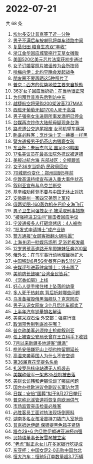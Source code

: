 # 2022-07-21

  共 68 条

  <!-- BEGIN -->
  <!-- 最后更新时间 Thu Jul 21 2022 06:35:33 GMT+0800 (China Standard Time) -->
  1. [埃尔多安让普京等了近一分钟](https://www.toutiao.com/amos_land_page/?category_name=topic_innerflow&event_type=hot_board&log_pb=%7B%22category_name%22%3A%22topic_innerflow%22%2C%22cluster_type%22%3A%220%22%2C%22enter_from%22%3A%22click_category%22%2C%22entrance_hotspot%22%3A%22outside%22%2C%22event_type%22%3A%22hot_board%22%2C%22hot_board_cluster_id%22%3A%227121813876831682567%22%2C%22hot_board_impr_id%22%3A%22202207210055480102080350890A87A721%22%2C%22jump_page%22%3A%22hot_board_page%22%2C%22location%22%3A%22news_hot_card%22%2C%22page_location%22%3A%22hot_board_page%22%2C%22rank%22%3A%221%22%2C%22source%22%3A%22trending_tab%22%2C%22style_id%22%3A%2240132%22%2C%22title%22%3A%22%E5%9F%83%E5%B0%94%E5%A4%9A%E5%AE%89%E8%AE%A9%E6%99%AE%E4%BA%AC%E7%AD%89%E4%BA%86%E8%BF%91%E4%B8%80%E5%88%86%E9%92%9F%22%7D&rank=1&style_id=40132&topic_id=7121813876831682567)
1. [男子不满后车按喇叭将单车锁路中间](https://www.toutiao.com/amos_land_page/?category_name=topic_innerflow&event_type=hot_board&log_pb=%7B%22category_name%22%3A%22topic_innerflow%22%2C%22cluster_type%22%3A%220%22%2C%22enter_from%22%3A%22click_category%22%2C%22entrance_hotspot%22%3A%22outside%22%2C%22event_type%22%3A%22hot_board%22%2C%22hot_board_cluster_id%22%3A%227121639278962507776%22%2C%22hot_board_impr_id%22%3A%22202207210055480102080350890A87A721%22%2C%22jump_page%22%3A%22hot_board_page%22%2C%22location%22%3A%22news_hot_card%22%2C%22page_location%22%3A%22hot_board_page%22%2C%22rank%22%3A%225%22%2C%22source%22%3A%22trending_tab%22%2C%22style_id%22%3A%2240132%22%2C%22title%22%3A%22%E7%94%B7%E5%AD%90%E4%B8%8D%E6%BB%A1%E5%90%8E%E8%BD%A6%E6%8C%89%E5%96%87%E5%8F%AD%E5%B0%86%E5%8D%95%E8%BD%A6%E9%94%81%E8%B7%AF%E4%B8%AD%E9%97%B4%22%7D&rank=5&style_id=40132&topic_id=7121639278962507776)
1. [复垦归田 粮食生态双“丰收”](https://www.toutiao.com/amos_land_page/?category_name=topic_innerflow&event_type=hot_board&log_pb=%7B%22category_name%22%3A%22topic_innerflow%22%2C%22cluster_type%22%3A%222%22%2C%22enter_from%22%3A%22click_category%22%2C%22entrance_hotspot%22%3A%22outside%22%2C%22event_type%22%3A%22hot_board%22%2C%22hot_board_cluster_id%22%3A%227121649360625995300%22%2C%22hot_board_impr_id%22%3A%22202207210055480102080350890A87A721%22%2C%22jump_page%22%3A%22hot_board_page%22%2C%22location%22%3A%22news_hot_card%22%2C%22page_location%22%3A%22hot_board_page%22%2C%22rank%22%3A%223%22%2C%22source%22%3A%22trending_tab%22%2C%22style_id%22%3A%2240132%22%2C%22title%22%3A%22%E5%A4%8D%E5%9E%A6%E5%BD%92%E7%94%B0+%E7%B2%AE%E9%A3%9F%E7%94%9F%E6%80%81%E5%8F%8C%E2%80%9C%E4%B8%B0%E6%94%B6%E2%80%9D%22%7D&rank=3&style_id=40132&topic_id=7121649360625995300)
1. [浙江金华回应城管拖行艾草女摊贩](https://www.toutiao.com/amos_land_page/?category_name=topic_innerflow&event_type=hot_board&log_pb=%7B%22category_name%22%3A%22topic_innerflow%22%2C%22cluster_type%22%3A%222%22%2C%22enter_from%22%3A%22click_category%22%2C%22entrance_hotspot%22%3A%22outside%22%2C%22event_type%22%3A%22hot_board%22%2C%22hot_board_cluster_id%22%3A%227121577936909602334%22%2C%22hot_board_impr_id%22%3A%22202207210055480102080350890A87A721%22%2C%22jump_page%22%3A%22hot_board_page%22%2C%22location%22%3A%22news_hot_card%22%2C%22page_location%22%3A%22hot_board_page%22%2C%22rank%22%3A%2220%22%2C%22source%22%3A%22trending_tab%22%2C%22style_id%22%3A%2240132%22%2C%22title%22%3A%22%E6%B5%99%E6%B1%9F%E9%87%91%E5%8D%8E%E5%9B%9E%E5%BA%94%E5%9F%8E%E7%AE%A1%E6%8B%96%E8%A1%8C%E8%89%BE%E8%8D%89%E5%A5%B3%E6%91%8A%E8%B4%A9%22%7D&rank=20&style_id=40132&topic_id=7121577936909602334)
1. [美国520亿美元芯片法案获初步通过](https://www.toutiao.com/amos_land_page/?category_name=topic_innerflow&event_type=hot_board&log_pb=%7B%22category_name%22%3A%22topic_innerflow%22%2C%22cluster_type%22%3A%226%22%2C%22enter_from%22%3A%22click_category%22%2C%22entrance_hotspot%22%3A%22outside%22%2C%22event_type%22%3A%22hot_board%22%2C%22hot_board_cluster_id%22%3A%227121973220047224873%22%2C%22hot_board_impr_id%22%3A%22202207210055480102080350890A87A721%22%2C%22jump_page%22%3A%22hot_board_page%22%2C%22location%22%3A%22news_hot_card%22%2C%22page_location%22%3A%22hot_board_page%22%2C%22rank%22%3A%2224%22%2C%22source%22%3A%22trending_tab%22%2C%22style_id%22%3A%2240132%22%2C%22title%22%3A%22%E7%BE%8E%E5%9B%BD520%E4%BA%BF%E7%BE%8E%E5%85%83%E8%8A%AF%E7%89%87%E6%B3%95%E6%A1%88%E8%8E%B7%E5%88%9D%E6%AD%A5%E9%80%9A%E8%BF%87%22%7D&rank=24&style_id=40132&topic_id=7121973220047224873)
1. [女子订婚宴照片被谣传为会所技师](https://www.toutiao.com/amos_land_page/?category_name=topic_innerflow&event_type=hot_board&log_pb=%7B%22category_name%22%3A%22topic_innerflow%22%2C%22cluster_type%22%3A%228%22%2C%22enter_from%22%3A%22click_category%22%2C%22entrance_hotspot%22%3A%22outside%22%2C%22event_type%22%3A%22hot_board%22%2C%22hot_board_cluster_id%22%3A%227121992872773025827%22%2C%22hot_board_impr_id%22%3A%22202207210055480102080350890A87A721%22%2C%22jump_page%22%3A%22hot_board_page%22%2C%22location%22%3A%22news_hot_card%22%2C%22page_location%22%3A%22hot_board_page%22%2C%22rank%22%3A%226%22%2C%22source%22%3A%22trending_tab%22%2C%22style_id%22%3A%2240132%22%2C%22title%22%3A%22%E5%A5%B3%E5%AD%90%E8%AE%A2%E5%A9%9A%E5%AE%B4%E7%85%A7%E7%89%87%E8%A2%AB%E8%B0%A3%E4%BC%A0%E4%B8%BA%E4%BC%9A%E6%89%80%E6%8A%80%E5%B8%88%22%7D&rank=6&style_id=40132&topic_id=7121992872773025827)
1. [哈梅内伊：北约早晚会发起战争](https://www.toutiao.com/amos_land_page/?category_name=topic_innerflow&event_type=hot_board&log_pb=%7B%22category_name%22%3A%22topic_innerflow%22%2C%22cluster_type%22%3A%220%22%2C%22enter_from%22%3A%22click_category%22%2C%22entrance_hotspot%22%3A%22outside%22%2C%22event_type%22%3A%22hot_board%22%2C%22hot_board_cluster_id%22%3A%227121702918587645989%22%2C%22hot_board_impr_id%22%3A%22202207210055480102080350890A87A721%22%2C%22jump_page%22%3A%22hot_board_page%22%2C%22location%22%3A%22news_hot_card%22%2C%22page_location%22%3A%22hot_board_page%22%2C%22rank%22%3A%229%22%2C%22source%22%3A%22trending_tab%22%2C%22style_id%22%3A%2240132%22%2C%22title%22%3A%22%E5%93%88%E6%A2%85%E5%86%85%E4%BC%8A%EF%BC%9A%E5%8C%97%E7%BA%A6%E6%97%A9%E6%99%9A%E4%BC%9A%E5%8F%91%E8%B5%B7%E6%88%98%E4%BA%89%22%7D&rank=9&style_id=40132&topic_id=7121702918587645989)
1. [朋友圈不要再晒这5种照片了](https://www.toutiao.com/amos_land_page/?category_name=topic_innerflow&event_type=hot_board&log_pb=%7B%22category_name%22%3A%22topic_innerflow%22%2C%22cluster_type%22%3A%222%22%2C%22enter_from%22%3A%22click_category%22%2C%22entrance_hotspot%22%3A%22outside%22%2C%22event_type%22%3A%22hot_board%22%2C%22hot_board_cluster_id%22%3A%227121952293750083086%22%2C%22hot_board_impr_id%22%3A%22202207210055480102080350890A87A721%22%2C%22jump_page%22%3A%22hot_board_page%22%2C%22location%22%3A%22news_hot_card%22%2C%22page_location%22%3A%22hot_board_page%22%2C%22rank%22%3A%228%22%2C%22source%22%3A%22trending_tab%22%2C%22style_id%22%3A%2240132%22%2C%22title%22%3A%22%E6%9C%8B%E5%8F%8B%E5%9C%88%E4%B8%8D%E8%A6%81%E5%86%8D%E6%99%92%E8%BF%995%E7%A7%8D%E7%85%A7%E7%89%87%E4%BA%86%22%7D&rank=8&style_id=40132&topic_id=7121952293750083086)
1. [普京：西方的优势地位主要来自抢劫](https://www.toutiao.com/amos_land_page/?category_name=topic_innerflow&event_type=hot_board&log_pb=%7B%22category_name%22%3A%22topic_innerflow%22%2C%22cluster_type%22%3A%226%22%2C%22enter_from%22%3A%22click_category%22%2C%22entrance_hotspot%22%3A%22outside%22%2C%22event_type%22%3A%22hot_board%22%2C%22hot_board_cluster_id%22%3A%227121940032658604073%22%2C%22hot_board_impr_id%22%3A%22202207210055480102080350890A87A721%22%2C%22jump_page%22%3A%22hot_board_page%22%2C%22location%22%3A%22news_hot_card%22%2C%22page_location%22%3A%22hot_board_page%22%2C%22rank%22%3A%2249%22%2C%22source%22%3A%22trending_tab%22%2C%22style_id%22%3A%2240132%22%2C%22title%22%3A%22%E6%99%AE%E4%BA%AC%EF%BC%9A%E8%A5%BF%E6%96%B9%E7%9A%84%E4%BC%98%E5%8A%BF%E5%9C%B0%E4%BD%8D%E4%B8%BB%E8%A6%81%E6%9D%A5%E8%87%AA%E6%8A%A2%E5%8A%AB%22%7D&rank=49&style_id=40132&topic_id=7121940032658604073)
1. [36岁女子回应当奶奶：在当地很正常](https://www.toutiao.com/amos_land_page/?category_name=topic_innerflow&event_type=hot_board&log_pb=%7B%22category_name%22%3A%22topic_innerflow%22%2C%22cluster_type%22%3A%221%22%2C%22enter_from%22%3A%22click_category%22%2C%22entrance_hotspot%22%3A%22outside%22%2C%22event_type%22%3A%22hot_board%22%2C%22hot_board_cluster_id%22%3A%227121531801671093791%22%2C%22hot_board_impr_id%22%3A%22202207210055480102080350890A87A721%22%2C%22jump_page%22%3A%22hot_board_page%22%2C%22location%22%3A%22news_hot_card%22%2C%22page_location%22%3A%22hot_board_page%22%2C%22rank%22%3A%2218%22%2C%22source%22%3A%22trending_tab%22%2C%22style_id%22%3A%2240132%22%2C%22title%22%3A%2236%E5%B2%81%E5%A5%B3%E5%AD%90%E5%9B%9E%E5%BA%94%E5%BD%93%E5%A5%B6%E5%A5%B6%EF%BC%9A%E5%9C%A8%E5%BD%93%E5%9C%B0%E5%BE%88%E6%AD%A3%E5%B8%B8%22%7D&rank=18&style_id=40132&topic_id=7121531801671093791)
1. [为何拜登普京先后到访中东](https://www.toutiao.com/amos_land_page/?category_name=topic_innerflow&event_type=hot_board&log_pb=%7B%22category_name%22%3A%22topic_innerflow%22%2C%22cluster_type%22%3A%221%22%2C%22enter_from%22%3A%22click_category%22%2C%22entrance_hotspot%22%3A%22outside%22%2C%22event_type%22%3A%22hot_board%22%2C%22hot_board_cluster_id%22%3A%227121512602794085895%22%2C%22hot_board_impr_id%22%3A%22202207210055480102080350890A87A721%22%2C%22jump_page%22%3A%22hot_board_page%22%2C%22location%22%3A%22news_hot_card%22%2C%22page_location%22%3A%22hot_board_page%22%2C%22rank%22%3A%2217%22%2C%22source%22%3A%22trending_tab%22%2C%22style_id%22%3A%2240132%22%2C%22title%22%3A%22%E4%B8%BA%E4%BD%95%E6%8B%9C%E7%99%BB%E6%99%AE%E4%BA%AC%E5%85%88%E5%90%8E%E5%88%B0%E8%AE%BF%E4%B8%AD%E4%B8%9C%22%7D&rank=17&style_id=40132&topic_id=7121512602794085895)
1. [越捷航空将采购200架波音737MAX](https://www.toutiao.com/amos_land_page/?category_name=topic_innerflow&event_type=hot_board&log_pb=%7B%22category_name%22%3A%22topic_innerflow%22%2C%22cluster_type%22%3A%220%22%2C%22enter_from%22%3A%22click_category%22%2C%22entrance_hotspot%22%3A%22outside%22%2C%22event_type%22%3A%22hot_board%22%2C%22hot_board_cluster_id%22%3A%227122413695417712651%22%2C%22hot_board_impr_id%22%3A%22202207210055480102080350890A87A721%22%2C%22jump_page%22%3A%22hot_board_page%22%2C%22location%22%3A%22news_hot_card%22%2C%22page_location%22%3A%22hot_board_page%22%2C%22rank%22%3A%2215%22%2C%22source%22%3A%22trending_tab%22%2C%22style_id%22%3A%2240132%22%2C%22title%22%3A%22%E8%B6%8A%E6%8D%B7%E8%88%AA%E7%A9%BA%E5%B0%86%E9%87%87%E8%B4%AD200%E6%9E%B6%E6%B3%A2%E9%9F%B3737MAX%22%7D&rank=15&style_id=40132&topic_id=7122413695417712651)
1. [西班牙葡萄牙超1700人死于高温](https://www.toutiao.com/amos_land_page/?category_name=topic_innerflow&event_type=hot_board&log_pb=%7B%22category_name%22%3A%22topic_innerflow%22%2C%22cluster_type%22%3A%224%22%2C%22enter_from%22%3A%22click_category%22%2C%22entrance_hotspot%22%3A%22outside%22%2C%22event_type%22%3A%22hot_board%22%2C%22hot_board_cluster_id%22%3A%227122233054277419046%22%2C%22hot_board_impr_id%22%3A%22202207210055480102080350890A87A721%22%2C%22jump_page%22%3A%22hot_board_page%22%2C%22location%22%3A%22news_hot_card%22%2C%22page_location%22%3A%22hot_board_page%22%2C%22rank%22%3A%2250%22%2C%22source%22%3A%22trending_tab%22%2C%22style_id%22%3A%2240132%22%2C%22title%22%3A%22%E8%A5%BF%E7%8F%AD%E7%89%99%E8%91%A1%E8%90%84%E7%89%99%E8%B6%851700%E4%BA%BA%E6%AD%BB%E4%BA%8E%E9%AB%98%E6%B8%A9%22%7D&rank=50&style_id=40132&topic_id=7122233054277419046)
1. [男子强拖女生进厕所事发酒吧已停业](https://www.toutiao.com/amos_land_page/?category_name=topic_innerflow&event_type=hot_board&log_pb=%7B%22category_name%22%3A%22topic_innerflow%22%2C%22cluster_type%22%3A%221%22%2C%22enter_from%22%3A%22click_category%22%2C%22entrance_hotspot%22%3A%22outside%22%2C%22event_type%22%3A%22hot_board%22%2C%22hot_board_cluster_id%22%3A%227121629303984377375%22%2C%22hot_board_impr_id%22%3A%22202207210055480102080350890A87A721%22%2C%22jump_page%22%3A%22hot_board_page%22%2C%22location%22%3A%22news_hot_card%22%2C%22page_location%22%3A%22hot_board_page%22%2C%22rank%22%3A%2214%22%2C%22source%22%3A%22trending_tab%22%2C%22style_id%22%3A%2240132%22%2C%22title%22%3A%22%E7%94%B7%E5%AD%90%E5%BC%BA%E6%8B%96%E5%A5%B3%E7%94%9F%E8%BF%9B%E5%8E%95%E6%89%80%E4%BA%8B%E5%8F%91%E9%85%92%E5%90%A7%E5%B7%B2%E5%81%9C%E4%B8%9A%22%7D&rank=14&style_id=40132&topic_id=7121629303984377375)
1. [台媒再次炒作大陆航母疑现身台海](https://www.toutiao.com/amos_land_page/?category_name=topic_innerflow&event_type=hot_board&log_pb=%7B%22category_name%22%3A%22topic_innerflow%22%2C%22cluster_type%22%3A%225%22%2C%22enter_from%22%3A%22click_category%22%2C%22entrance_hotspot%22%3A%22outside%22%2C%22event_type%22%3A%22hot_board%22%2C%22hot_board_cluster_id%22%3A%227122291417031904805%22%2C%22hot_board_impr_id%22%3A%22202207210055480102080350890A87A721%22%2C%22jump_page%22%3A%22hot_board_page%22%2C%22location%22%3A%22news_hot_card%22%2C%22page_location%22%3A%22hot_board_page%22%2C%22rank%22%3A%2229%22%2C%22source%22%3A%22trending_tab%22%2C%22style_id%22%3A%2240132%22%2C%22title%22%3A%22%E5%8F%B0%E5%AA%92%E5%86%8D%E6%AC%A1%E7%82%92%E4%BD%9C%E5%A4%A7%E9%99%86%E8%88%AA%E6%AF%8D%E7%96%91%E7%8E%B0%E8%BA%AB%E5%8F%B0%E6%B5%B7%22%7D&rank=29&style_id=40132&topic_id=7122291417031904805)
1. [路虎遭公交追尾报废 女司机望车痛哭](https://www.toutiao.com/amos_land_page/?category_name=topic_innerflow&event_type=hot_board&log_pb=%7B%22category_name%22%3A%22topic_innerflow%22%2C%22cluster_type%22%3A%220%22%2C%22enter_from%22%3A%22click_category%22%2C%22entrance_hotspot%22%3A%22outside%22%2C%22event_type%22%3A%22hot_board%22%2C%22hot_board_cluster_id%22%3A%227122021133477642244%22%2C%22hot_board_impr_id%22%3A%22202207210055480102080350890A87A721%22%2C%22jump_page%22%3A%22hot_board_page%22%2C%22location%22%3A%22news_hot_card%22%2C%22page_location%22%3A%22hot_board_page%22%2C%22rank%22%3A%227%22%2C%22source%22%3A%22trending_tab%22%2C%22style_id%22%3A%2240132%22%2C%22title%22%3A%22%E8%B7%AF%E8%99%8E%E9%81%AD%E5%85%AC%E4%BA%A4%E8%BF%BD%E5%B0%BE%E6%8A%A5%E5%BA%9F+%E5%A5%B3%E5%8F%B8%E6%9C%BA%E6%9C%9B%E8%BD%A6%E7%97%9B%E5%93%AD%22%7D&rank=7&style_id=40132&topic_id=7122021133477642244)
1. [卧底必胜客：烹炸油十天一换墨一样黑](https://www.toutiao.com/amos_land_page/?category_name=topic_innerflow&event_type=hot_board&log_pb=%7B%22category_name%22%3A%22topic_innerflow%22%2C%22cluster_type%22%3A%221%22%2C%22enter_from%22%3A%22click_category%22%2C%22entrance_hotspot%22%3A%22outside%22%2C%22event_type%22%3A%22hot_board%22%2C%22hot_board_cluster_id%22%3A%227121554429928623630%22%2C%22hot_board_impr_id%22%3A%22202207210055480102080350890A87A721%22%2C%22jump_page%22%3A%22hot_board_page%22%2C%22location%22%3A%22news_hot_card%22%2C%22page_location%22%3A%22hot_board_page%22%2C%22rank%22%3A%2212%22%2C%22source%22%3A%22trending_tab%22%2C%22style_id%22%3A%2240132%22%2C%22title%22%3A%22%E5%8D%A7%E5%BA%95%E5%BF%85%E8%83%9C%E5%AE%A2%EF%BC%9A%E7%83%B9%E7%82%B8%E6%B2%B9%E5%8D%81%E5%A4%A9%E4%B8%80%E6%8D%A2%E5%A2%A8%E4%B8%80%E6%A0%B7%E9%BB%91%22%7D&rank=12&style_id=40132&topic_id=7121554429928623630)
1. [警方通报男子奶茶店内猥亵女孩](https://www.toutiao.com/amos_land_page/?category_name=topic_innerflow&event_type=hot_board&log_pb=%7B%22category_name%22%3A%22topic_innerflow%22%2C%22cluster_type%22%3A%220%22%2C%22enter_from%22%3A%22click_category%22%2C%22entrance_hotspot%22%3A%22outside%22%2C%22event_type%22%3A%22hot_board%22%2C%22hot_board_cluster_id%22%3A%227122008386295726088%22%2C%22hot_board_impr_id%22%3A%22202207210055480102080350890A87A721%22%2C%22jump_page%22%3A%22hot_board_page%22%2C%22location%22%3A%22news_hot_card%22%2C%22page_location%22%3A%22hot_board_page%22%2C%22rank%22%3A%2210%22%2C%22source%22%3A%22trending_tab%22%2C%22style_id%22%3A%2240132%22%2C%22title%22%3A%22%E8%AD%A6%E6%96%B9%E9%80%9A%E6%8A%A5%E7%94%B7%E5%AD%90%E5%A5%B6%E8%8C%B6%E5%BA%97%E5%86%85%E7%8C%A5%E4%BA%B5%E5%A5%B3%E5%AD%A9%22%7D&rank=10&style_id=40132&topic_id=7122008386295726088)
1. [东亚杯：朱辰杰乌龙 国足0-3韩国](https://www.toutiao.com/amos_land_page/?category_name=topic_innerflow&event_type=hot_board&log_pb=%7B%22category_name%22%3A%22topic_innerflow%22%2C%22cluster_type%22%3A%225%22%2C%22enter_from%22%3A%22click_category%22%2C%22entrance_hotspot%22%3A%22outside%22%2C%22event_type%22%3A%22hot_board%22%2C%22hot_board_cluster_id%22%3A%227122421571586625035%22%2C%22hot_board_impr_id%22%3A%22202207210055480102080350890A87A721%22%2C%22jump_page%22%3A%22hot_board_page%22%2C%22location%22%3A%22news_hot_card%22%2C%22page_location%22%3A%22hot_board_page%22%2C%22rank%22%3A%2216%22%2C%22source%22%3A%22trending_tab%22%2C%22style_id%22%3A%2240132%22%2C%22title%22%3A%22%E4%B8%9C%E4%BA%9A%E6%9D%AF%EF%BC%9A%E6%9C%B1%E8%BE%B0%E6%9D%B0%E4%B9%8C%E9%BE%99+%E5%9B%BD%E8%B6%B30-3%E9%9F%A9%E5%9B%BD%22%7D&rank=16&style_id=40132&topic_id=7122421571586625035)
1. [17名美议员在最高法院外抗议被逮捕](https://www.toutiao.com/amos_land_page/?category_name=topic_innerflow&event_type=hot_board&log_pb=%7B%22category_name%22%3A%22topic_innerflow%22%2C%22cluster_type%22%3A%226%22%2C%22enter_from%22%3A%22click_category%22%2C%22entrance_hotspot%22%3A%22outside%22%2C%22event_type%22%3A%22hot_board%22%2C%22hot_board_cluster_id%22%3A%227122254299022753822%22%2C%22hot_board_impr_id%22%3A%22202207210055480102080350890A87A721%22%2C%22jump_page%22%3A%22hot_board_page%22%2C%22location%22%3A%22news_hot_card%22%2C%22page_location%22%3A%22hot_board_page%22%2C%22rank%22%3A%2247%22%2C%22source%22%3A%22trending_tab%22%2C%22style_id%22%3A%2240132%22%2C%22title%22%3A%2217%E5%90%8D%E7%BE%8E%E8%AE%AE%E5%91%98%E5%9C%A8%E6%9C%80%E9%AB%98%E6%B3%95%E9%99%A2%E5%A4%96%E6%8A%97%E8%AE%AE%E8%A2%AB%E9%80%AE%E6%8D%95%22%7D&rank=47&style_id=40132&topic_id=7122254299022753822)
1. [美舰过航台海 东部战区：全程跟监](https://www.toutiao.com/amos_land_page/?category_name=topic_innerflow&event_type=hot_board&log_pb=%7B%22category_name%22%3A%22topic_innerflow%22%2C%22cluster_type%22%3A%222%22%2C%22enter_from%22%3A%22click_category%22%2C%22entrance_hotspot%22%3A%22outside%22%2C%22event_type%22%3A%22hot_board%22%2C%22hot_board_cluster_id%22%3A%227121184983598894600%22%2C%22hot_board_impr_id%22%3A%22202207210055480102080350890A87A721%22%2C%22jump_page%22%3A%22hot_board_page%22%2C%22location%22%3A%22news_hot_card%22%2C%22page_location%22%3A%22hot_board_page%22%2C%22rank%22%3A%2225%22%2C%22source%22%3A%22trending_tab%22%2C%22style_id%22%3A%2240132%22%2C%22title%22%3A%22%E7%BE%8E%E8%88%B0%E8%BF%87%E8%88%AA%E5%8F%B0%E6%B5%B7+%E4%B8%9C%E9%83%A8%E6%88%98%E5%8C%BA%EF%BC%9A%E5%85%A8%E7%A8%8B%E8%B7%9F%E7%9B%91%22%7D&rank=25&style_id=40132&topic_id=7121184983598894600)
1. [女子36岁当奶奶 民政局回应](https://www.toutiao.com/amos_land_page/?category_name=topic_innerflow&event_type=hot_board&log_pb=%7B%22category_name%22%3A%22topic_innerflow%22%2C%22cluster_type%22%3A%220%22%2C%22enter_from%22%3A%22click_category%22%2C%22entrance_hotspot%22%3A%22outside%22%2C%22event_type%22%3A%22hot_board%22%2C%22hot_board_cluster_id%22%3A%227122191849942417415%22%2C%22hot_board_impr_id%22%3A%22202207210055480102080350890A87A721%22%2C%22jump_page%22%3A%22hot_board_page%22%2C%22location%22%3A%22news_hot_card%22%2C%22page_location%22%3A%22hot_board_page%22%2C%22rank%22%3A%2226%22%2C%22source%22%3A%22trending_tab%22%2C%22style_id%22%3A%2240132%22%2C%22title%22%3A%22%E5%A5%B3%E5%AD%9036%E5%B2%81%E5%BD%93%E5%A5%B6%E5%A5%B6+%E6%B0%91%E6%94%BF%E5%B1%80%E5%9B%9E%E5%BA%94%22%7D&rank=26&style_id=40132&topic_id=7122191849942417415)
1. [70城房价变化：郑州回到5年前](https://www.toutiao.com/amos_land_page/?category_name=topic_innerflow&event_type=hot_board&log_pb=%7B%22category_name%22%3A%22topic_innerflow%22%2C%22cluster_type%22%3A%221%22%2C%22enter_from%22%3A%22click_category%22%2C%22entrance_hotspot%22%3A%22outside%22%2C%22event_type%22%3A%22hot_board%22%2C%22hot_board_cluster_id%22%3A%227121640238094487047%22%2C%22hot_board_impr_id%22%3A%22202207210055480102080350890A87A721%22%2C%22jump_page%22%3A%22hot_board_page%22%2C%22location%22%3A%22news_hot_card%22%2C%22page_location%22%3A%22hot_board_page%22%2C%22rank%22%3A%2221%22%2C%22source%22%3A%22trending_tab%22%2C%22style_id%22%3A%2240132%22%2C%22title%22%3A%2270%E5%9F%8E%E6%88%BF%E4%BB%B7%E5%8F%98%E5%8C%96%EF%BC%9A%E9%83%91%E5%B7%9E%E5%9B%9E%E5%88%B05%E5%B9%B4%E5%89%8D%22%7D&rank=21&style_id=40132&topic_id=7121640238094487047)
1. [伦敦高温持续宣布进入重大事件状态](https://www.toutiao.com/amos_land_page/?category_name=topic_innerflow&event_type=hot_board&log_pb=%7B%22category_name%22%3A%22topic_innerflow%22%2C%22cluster_type%22%3A%226%22%2C%22enter_from%22%3A%22click_category%22%2C%22entrance_hotspot%22%3A%22outside%22%2C%22event_type%22%3A%22hot_board%22%2C%22hot_board_cluster_id%22%3A%227122062315646058531%22%2C%22hot_board_impr_id%22%3A%22202207210055480102080350890A87A721%22%2C%22jump_page%22%3A%22hot_board_page%22%2C%22location%22%3A%22news_hot_card%22%2C%22page_location%22%3A%22hot_board_page%22%2C%22rank%22%3A%2228%22%2C%22source%22%3A%22trending_tab%22%2C%22style_id%22%3A%2240132%22%2C%22title%22%3A%22%E4%BC%A6%E6%95%A6%E9%AB%98%E6%B8%A9%E6%8C%81%E7%BB%AD%E5%AE%A3%E5%B8%83%E8%BF%9B%E5%85%A5%E9%87%8D%E5%A4%A7%E4%BA%8B%E4%BB%B6%E7%8A%B6%E6%80%81%22%7D&rank=28&style_id=40132&topic_id=7122062315646058531)
1. [叙利亚宣布与乌克兰断交](https://www.toutiao.com/amos_land_page/?category_name=topic_innerflow&event_type=hot_board&log_pb=%7B%22category_name%22%3A%22topic_innerflow%22%2C%22cluster_type%22%3A%225%22%2C%22enter_from%22%3A%22click_category%22%2C%22entrance_hotspot%22%3A%22outside%22%2C%22event_type%22%3A%22hot_board%22%2C%22hot_board_cluster_id%22%3A%227122338379030597124%22%2C%22hot_board_impr_id%22%3A%22202207210055480102080350890A87A721%22%2C%22jump_page%22%3A%22hot_board_page%22%2C%22location%22%3A%22news_hot_card%22%2C%22page_location%22%3A%22hot_board_page%22%2C%22rank%22%3A%222%22%2C%22source%22%3A%22trending_tab%22%2C%22style_id%22%3A%2240132%22%2C%22title%22%3A%22%E5%8F%99%E5%88%A9%E4%BA%9A%E5%AE%A3%E5%B8%83%E4%B8%8E%E4%B9%8C%E5%85%8B%E5%85%B0%E6%96%AD%E4%BA%A4%22%7D&rank=2&style_id=40132&topic_id=7122338379030597124)
1. [基辛格劝拜登不要与中国无休止对抗](https://www.toutiao.com/amos_land_page/?category_name=topic_innerflow&event_type=hot_board&log_pb=%7B%22category_name%22%3A%22topic_innerflow%22%2C%22cluster_type%22%3A%226%22%2C%22enter_from%22%3A%22click_category%22%2C%22entrance_hotspot%22%3A%22outside%22%2C%22event_type%22%3A%22hot_board%22%2C%22hot_board_cluster_id%22%3A%227122281332033454093%22%2C%22hot_board_impr_id%22%3A%22202207210055480102080350890A87A721%22%2C%22jump_page%22%3A%22hot_board_page%22%2C%22location%22%3A%22news_hot_card%22%2C%22page_location%22%3A%22hot_board_page%22%2C%22rank%22%3A%2222%22%2C%22source%22%3A%22trending_tab%22%2C%22style_id%22%3A%2240132%22%2C%22title%22%3A%22%E5%9F%BA%E8%BE%9B%E6%A0%BC%E5%8A%9D%E6%8B%9C%E7%99%BB%E4%B8%8D%E8%A6%81%E4%B8%8E%E4%B8%AD%E5%9B%BD%E6%97%A0%E4%BC%91%E6%AD%A2%E5%AF%B9%E6%8A%97%22%7D&rank=22&style_id=40132&topic_id=7122281332033454093)
1. [安徽亳州一家四兄弟同上军校](https://www.toutiao.com/amos_land_page/?category_name=topic_innerflow&event_type=hot_board&log_pb=%7B%22category_name%22%3A%22topic_innerflow%22%2C%22cluster_type%22%3A%220%22%2C%22enter_from%22%3A%22click_category%22%2C%22entrance_hotspot%22%3A%22outside%22%2C%22event_type%22%3A%22hot_board%22%2C%22hot_board_cluster_id%22%3A%227122041241512263680%22%2C%22hot_board_impr_id%22%3A%222022072102433501015017020320F1AB45%22%2C%22jump_page%22%3A%22hot_board_page%22%2C%22location%22%3A%22news_hot_card%22%2C%22page_location%22%3A%22hot_board_page%22%2C%22rank%22%3A%2239%22%2C%22source%22%3A%22trending_tab%22%2C%22style_id%22%3A%2240132%22%2C%22title%22%3A%22%E5%AE%89%E5%BE%BD%E4%BA%B3%E5%B7%9E%E4%B8%80%E5%AE%B6%E5%9B%9B%E5%85%84%E5%BC%9F%E5%90%8C%E4%B8%8A%E5%86%9B%E6%A0%A1%22%7D&rank=39&style_id=40132&topic_id=7122041241512263680)
1. [俄两架图-160轰炸机在巴伦支海飞行](https://www.toutiao.com/amos_land_page/?category_name=topic_innerflow&event_type=hot_board&log_pb=%7B%22category_name%22%3A%22topic_innerflow%22%2C%22cluster_type%22%3A%226%22%2C%22enter_from%22%3A%22click_category%22%2C%22entrance_hotspot%22%3A%22outside%22%2C%22event_type%22%3A%22hot_board%22%2C%22hot_board_cluster_id%22%3A%227122078015219040263%22%2C%22hot_board_impr_id%22%3A%22202207210055480102080350890A87A721%22%2C%22jump_page%22%3A%22hot_board_page%22%2C%22location%22%3A%22news_hot_card%22%2C%22page_location%22%3A%22hot_board_page%22%2C%22rank%22%3A%2223%22%2C%22source%22%3A%22trending_tab%22%2C%22style_id%22%3A%2240132%22%2C%22title%22%3A%22%E4%BF%84%E4%B8%A4%E6%9E%B6%E5%9B%BE-160%E8%BD%B0%E7%82%B8%E6%9C%BA%E5%9C%A8%E5%B7%B4%E4%BC%A6%E6%94%AF%E6%B5%B7%E9%A3%9E%E8%A1%8C%22%7D&rank=23&style_id=40132&topic_id=7122078015219040263)
1. [男子卫生间强拽女子 被采取刑事措施](https://www.toutiao.com/amos_land_page/?category_name=topic_innerflow&event_type=hot_board&log_pb=%7B%22category_name%22%3A%22topic_innerflow%22%2C%22cluster_type%22%3A%222%22%2C%22enter_from%22%3A%22click_category%22%2C%22entrance_hotspot%22%3A%22outside%22%2C%22event_type%22%3A%22hot_board%22%2C%22hot_board_cluster_id%22%3A%227121764751528591373%22%2C%22hot_board_impr_id%22%3A%22202207210055480102080350890A87A721%22%2C%22jump_page%22%3A%22hot_board_page%22%2C%22location%22%3A%22news_hot_card%22%2C%22page_location%22%3A%22hot_board_page%22%2C%22rank%22%3A%2235%22%2C%22source%22%3A%22trending_tab%22%2C%22style_id%22%3A%2240132%22%2C%22title%22%3A%22%E7%94%B7%E5%AD%90%E5%8D%AB%E7%94%9F%E9%97%B4%E5%BC%BA%E6%8B%BD%E5%A5%B3%E5%AD%90+%E8%A2%AB%E9%87%87%E5%8F%96%E5%88%91%E4%BA%8B%E6%8E%AA%E6%96%BD%22%7D&rank=35&style_id=40132&topic_id=7121764751528591373)
1. [“被强拖进卫生间”目击者回应争议](https://www.toutiao.com/amos_land_page/?category_name=topic_innerflow&event_type=hot_board&log_pb=%7B%22category_name%22%3A%22topic_innerflow%22%2C%22cluster_type%22%3A%225%22%2C%22enter_from%22%3A%22click_category%22%2C%22entrance_hotspot%22%3A%22outside%22%2C%22event_type%22%3A%22hot_board%22%2C%22hot_board_cluster_id%22%3A%227122276921177542158%22%2C%22hot_board_impr_id%22%3A%22202207210055480102080350890A87A721%22%2C%22jump_page%22%3A%22hot_board_page%22%2C%22location%22%3A%22news_hot_card%22%2C%22page_location%22%3A%22hot_board_page%22%2C%22rank%22%3A%2230%22%2C%22source%22%3A%22trending_tab%22%2C%22style_id%22%3A%2240132%22%2C%22title%22%3A%22%E2%80%9C%E8%A2%AB%E5%BC%BA%E6%8B%96%E8%BF%9B%E5%8D%AB%E7%94%9F%E9%97%B4%E2%80%9D%E7%9B%AE%E5%87%BB%E8%80%85%E5%9B%9E%E5%BA%94%E4%BA%89%E8%AE%AE%22%7D&rank=30&style_id=40132&topic_id=7122276921177542158)
1. [宁波通报多人打砸烧烤店：4人被拘](https://www.toutiao.com/amos_land_page/?category_name=topic_innerflow&event_type=hot_board&log_pb=%7B%22category_name%22%3A%22topic_innerflow%22%2C%22cluster_type%22%3A%228%22%2C%22enter_from%22%3A%22click_category%22%2C%22entrance_hotspot%22%3A%22outside%22%2C%22event_type%22%3A%22hot_board%22%2C%22hot_board_cluster_id%22%3A%227122307534748123175%22%2C%22hot_board_impr_id%22%3A%22202207210055480102080350890A87A721%22%2C%22jump_page%22%3A%22hot_board_page%22%2C%22location%22%3A%22news_hot_card%22%2C%22page_location%22%3A%22hot_board_page%22%2C%22rank%22%3A%2243%22%2C%22source%22%3A%22trending_tab%22%2C%22style_id%22%3A%2240132%22%2C%22title%22%3A%22%E5%AE%81%E6%B3%A2%E9%80%9A%E6%8A%A5%E5%A4%9A%E4%BA%BA%E6%89%93%E7%A0%B8%E7%83%A7%E7%83%A4%E5%BA%97%EF%BC%9A4%E4%BA%BA%E8%A2%AB%E6%8B%98%22%7D&rank=43&style_id=40132&topic_id=7122307534748123175)
1. [“批发式申请博士”成产业链](https://www.toutiao.com/amos_land_page/?category_name=topic_innerflow&event_type=hot_board&log_pb=%7B%22category_name%22%3A%22topic_innerflow%22%2C%22cluster_type%22%3A%221%22%2C%22enter_from%22%3A%22click_category%22%2C%22entrance_hotspot%22%3A%22outside%22%2C%22event_type%22%3A%22hot_board%22%2C%22hot_board_cluster_id%22%3A%227121549763517874209%22%2C%22hot_board_impr_id%22%3A%22202207210055480102080350890A87A721%22%2C%22jump_page%22%3A%22hot_board_page%22%2C%22location%22%3A%22news_hot_card%22%2C%22page_location%22%3A%22hot_board_page%22%2C%22rank%22%3A%2237%22%2C%22source%22%3A%22trending_tab%22%2C%22style_id%22%3A%2240132%22%2C%22title%22%3A%22%E2%80%9C%E6%89%B9%E5%8F%91%E5%BC%8F%E7%94%B3%E8%AF%B7%E5%8D%9A%E5%A3%AB%E2%80%9D%E6%88%90%E4%BA%A7%E4%B8%9A%E9%93%BE%22%7D&rank=37&style_id=40132&topic_id=7121549763517874209)
1. [警方通报“女顾客掀翻火锅叫嚣”](https://www.toutiao.com/amos_land_page/?category_name=topic_innerflow&event_type=hot_board&log_pb=%7B%22category_name%22%3A%22topic_innerflow%22%2C%22cluster_type%22%3A%229%22%2C%22enter_from%22%3A%22click_category%22%2C%22entrance_hotspot%22%3A%22outside%22%2C%22event_type%22%3A%22hot_board%22%2C%22hot_board_cluster_id%22%3A%227122268788694712356%22%2C%22hot_board_impr_id%22%3A%22202207210055480102080350890A87A721%22%2C%22jump_page%22%3A%22hot_board_page%22%2C%22location%22%3A%22news_hot_card%22%2C%22page_location%22%3A%22hot_board_page%22%2C%22rank%22%3A%2244%22%2C%22source%22%3A%22trending_tab%22%2C%22style_id%22%3A%2240132%22%2C%22title%22%3A%22%E8%AD%A6%E6%96%B9%E9%80%9A%E6%8A%A5%E2%80%9C%E5%A5%B3%E9%A1%BE%E5%AE%A2%E6%8E%80%E7%BF%BB%E7%81%AB%E9%94%85%E5%8F%AB%E5%9A%A3%E2%80%9D%22%7D&rank=44&style_id=40132&topic_id=7122268788694712356)
1. [上海关闭一批娱乐场所 足浴老板发飙](https://www.toutiao.com/amos_land_page/?category_name=topic_innerflow&event_type=hot_board&log_pb=%7B%22category_name%22%3A%22topic_innerflow%22%2C%22cluster_type%22%3A%221%22%2C%22enter_from%22%3A%22click_category%22%2C%22entrance_hotspot%22%3A%22outside%22%2C%22event_type%22%3A%22hot_board%22%2C%22hot_board_cluster_id%22%3A%227121531801671175711%22%2C%22hot_board_impr_id%22%3A%22202207210055480102080350890A87A721%22%2C%22jump_page%22%3A%22hot_board_page%22%2C%22location%22%3A%22news_hot_card%22%2C%22page_location%22%3A%22hot_board_page%22%2C%22rank%22%3A%2234%22%2C%22source%22%3A%22trending_tab%22%2C%22style_id%22%3A%2240132%22%2C%22title%22%3A%22%E4%B8%8A%E6%B5%B7%E5%85%B3%E9%97%AD%E4%B8%80%E6%89%B9%E5%A8%B1%E4%B9%90%E5%9C%BA%E6%89%80+%E8%B6%B3%E6%B5%B4%E8%80%81%E6%9D%BF%E5%8F%91%E9%A3%99%22%7D&rank=34&style_id=40132&topic_id=7121531801671175711)
1. [12岁男孩高速路开车带妹妹狂奔200里](https://www.toutiao.com/amos_land_page/?category_name=topic_innerflow&event_type=hot_board&log_pb=%7B%22category_name%22%3A%22topic_innerflow%22%2C%22cluster_type%22%3A%222%22%2C%22enter_from%22%3A%22click_category%22%2C%22entrance_hotspot%22%3A%22outside%22%2C%22event_type%22%3A%22hot_board%22%2C%22hot_board_cluster_id%22%3A%227121637273619287566%22%2C%22hot_board_impr_id%22%3A%22202207210055480102080350890A87A721%22%2C%22jump_page%22%3A%22hot_board_page%22%2C%22location%22%3A%22news_hot_card%22%2C%22page_location%22%3A%22hot_board_page%22%2C%22rank%22%3A%2219%22%2C%22source%22%3A%22trending_tab%22%2C%22style_id%22%3A%2240132%22%2C%22title%22%3A%2212%E5%B2%81%E7%94%B7%E5%AD%A9%E9%AB%98%E9%80%9F%E8%B7%AF%E5%BC%80%E8%BD%A6%E5%B8%A6%E5%A6%B9%E5%A6%B9%E7%8B%82%E5%A5%94200%E9%87%8C%22%7D&rank=19&style_id=40132&topic_id=7121637273619287566)
1. [俄外长：在乌军事行动地理目标扩大](https://www.toutiao.com/amos_land_page/?category_name=topic_innerflow&event_type=hot_board&log_pb=%7B%22category_name%22%3A%22topic_innerflow%22%2C%22cluster_type%22%3A%220%22%2C%22enter_from%22%3A%22click_category%22%2C%22entrance_hotspot%22%3A%22outside%22%2C%22event_type%22%3A%22hot_board%22%2C%22hot_board_cluster_id%22%3A%227122406908782182404%22%2C%22hot_board_impr_id%22%3A%22202207210055480102080350890A87A721%22%2C%22jump_page%22%3A%22hot_board_page%22%2C%22location%22%3A%22news_hot_card%22%2C%22page_location%22%3A%22hot_board_page%22%2C%22rank%22%3A%2245%22%2C%22source%22%3A%22trending_tab%22%2C%22style_id%22%3A%2240132%22%2C%22title%22%3A%22%E4%BF%84%E5%A4%96%E9%95%BF%EF%BC%9A%E5%9C%A8%E4%B9%8C%E5%86%9B%E4%BA%8B%E8%A1%8C%E5%8A%A8%E5%9C%B0%E7%90%86%E7%9B%AE%E6%A0%87%E6%89%A9%E5%A4%A7%22%7D&rank=45&style_id=40132&topic_id=7122406908782182404)
1. [中国移动6月5G套餐客户数5.11亿户](https://www.toutiao.com/amos_land_page/?category_name=topic_innerflow&event_type=hot_board&log_pb=%7B%22category_name%22%3A%22topic_innerflow%22%2C%22cluster_type%22%3A%226%22%2C%22enter_from%22%3A%22click_category%22%2C%22entrance_hotspot%22%3A%22outside%22%2C%22event_type%22%3A%22hot_board%22%2C%22hot_board_cluster_id%22%3A%227121888820978516008%22%2C%22hot_board_impr_id%22%3A%22202207210055480102080350890A87A721%22%2C%22jump_page%22%3A%22hot_board_page%22%2C%22location%22%3A%22news_hot_card%22%2C%22page_location%22%3A%22hot_board_page%22%2C%22rank%22%3A%2232%22%2C%22source%22%3A%22trending_tab%22%2C%22style_id%22%3A%2240132%22%2C%22title%22%3A%22%E4%B8%AD%E5%9B%BD%E7%A7%BB%E5%8A%A86%E6%9C%885G%E5%A5%97%E9%A4%90%E5%AE%A2%E6%88%B7%E6%95%B05.11%E4%BA%BF%E6%88%B7%22%7D&rank=32&style_id=40132&topic_id=7121888820978516008)
1. [央媒评引进菲律宾博士：钱去哪了](https://www.toutiao.com/amos_land_page/?category_name=topic_innerflow&event_type=hot_board&log_pb=%7B%22category_name%22%3A%22topic_innerflow%22%2C%22cluster_type%22%3A%221%22%2C%22enter_from%22%3A%22click_category%22%2C%22entrance_hotspot%22%3A%22outside%22%2C%22event_type%22%3A%22hot_board%22%2C%22hot_board_cluster_id%22%3A%227122410442680451087%22%2C%22hot_board_impr_id%22%3A%222022072104392301013303315817FB8C37%22%2C%22jump_page%22%3A%22hot_board_page%22%2C%22location%22%3A%22news_hot_card%22%2C%22page_location%22%3A%22hot_board_page%22%2C%22rank%22%3A%2242%22%2C%22source%22%3A%22trending_tab%22%2C%22style_id%22%3A%2240132%22%2C%22title%22%3A%22%E5%A4%AE%E5%AA%92%E8%AF%84%E5%BC%95%E8%BF%9B%E8%8F%B2%E5%BE%8B%E5%AE%BE%E5%8D%9A%E5%A3%AB%EF%BC%9A%E9%92%B1%E5%8E%BB%E5%93%AA%E4%BA%86%22%7D&rank=42&style_id=40132&topic_id=7122410442680451087)
1. [美前防长鼓噪“台湾全民皆兵”](https://www.toutiao.com/amos_land_page/?category_name=topic_innerflow&event_type=hot_board&log_pb=%7B%22category_name%22%3A%22topic_innerflow%22%2C%22cluster_type%22%3A%226%22%2C%22enter_from%22%3A%22click_category%22%2C%22entrance_hotspot%22%3A%22outside%22%2C%22event_type%22%3A%22hot_board%22%2C%22hot_board_cluster_id%22%3A%227122068114769969192%22%2C%22hot_board_impr_id%22%3A%22202207210055480102080350890A87A721%22%2C%22jump_page%22%3A%22hot_board_page%22%2C%22location%22%3A%22news_hot_card%22%2C%22page_location%22%3A%22hot_board_page%22%2C%22rank%22%3A%2231%22%2C%22source%22%3A%22trending_tab%22%2C%22style_id%22%3A%2240132%22%2C%22title%22%3A%22%E7%BE%8E%E5%89%8D%E9%98%B2%E9%95%BF%E9%BC%93%E5%99%AA%E2%80%9C%E5%8F%B0%E6%B9%BE%E5%85%A8%E6%B0%91%E7%9A%86%E5%85%B5%E2%80%9D%22%7D&rank=31&style_id=40132&topic_id=7122068114769969192)
1. [《沉香如屑》上线](https://www.toutiao.com/amos_land_page/?category_name=topic_innerflow&event_type=hot_board&log_pb=%7B%22category_name%22%3A%22topic_innerflow%22%2C%22cluster_type%22%3A%222%22%2C%22enter_from%22%3A%22click_category%22%2C%22entrance_hotspot%22%3A%22outside%22%2C%22event_type%22%3A%22hot_board%22%2C%22hot_board_cluster_id%22%3A%227122392001240268811%22%2C%22hot_board_impr_id%22%3A%22202207210055480102080350890A87A721%22%2C%22jump_page%22%3A%22hot_board_page%22%2C%22location%22%3A%22news_hot_card%22%2C%22page_location%22%3A%22hot_board_page%22%2C%22rank%22%3A%2241%22%2C%22source%22%3A%22trending_tab%22%2C%22style_id%22%3A%2240132%22%2C%22title%22%3A%22%E3%80%8A%E6%B2%89%E9%A6%99%E5%A6%82%E5%B1%91%E3%80%8B%E4%B8%8A%E7%BA%BF%22%7D&rank=41&style_id=40132&topic_id=7122392001240268811)
1. [好心人徒手接住楼上坠落的幼童](https://www.toutiao.com/amos_land_page/?category_name=topic_innerflow&event_type=hot_board&log_pb=%7B%22category_name%22%3A%22topic_innerflow%22%2C%22cluster_type%22%3A%229%22%2C%22enter_from%22%3A%22click_category%22%2C%22entrance_hotspot%22%3A%22outside%22%2C%22event_type%22%3A%22hot_board%22%2C%22hot_board_cluster_id%22%3A%227122358375165198336%22%2C%22hot_board_impr_id%22%3A%22202207210055480102080350890A87A721%22%2C%22jump_page%22%3A%22hot_board_page%22%2C%22location%22%3A%22news_hot_card%22%2C%22page_location%22%3A%22hot_board_page%22%2C%22rank%22%3A%2227%22%2C%22source%22%3A%22trending_tab%22%2C%22style_id%22%3A%2240132%22%2C%22title%22%3A%22%E5%A5%BD%E5%BF%83%E4%BA%BA%E5%BE%92%E6%89%8B%E6%8E%A5%E4%BD%8F%E6%A5%BC%E4%B8%8A%E5%9D%A0%E8%90%BD%E7%9A%84%E5%B9%BC%E7%AB%A5%22%7D&rank=27&style_id=40132&topic_id=7122358375165198336)
1. [多人死于热射病 背后折射哪些问题](https://www.toutiao.com/amos_land_page/?category_name=topic_innerflow&event_type=hot_board&log_pb=%7B%22category_name%22%3A%22topic_innerflow%22%2C%22cluster_type%22%3A%221%22%2C%22enter_from%22%3A%22click_category%22%2C%22entrance_hotspot%22%3A%22outside%22%2C%22event_type%22%3A%22hot_board%22%2C%22hot_board_cluster_id%22%3A%227121554429928640014%22%2C%22hot_board_impr_id%22%3A%22202207210055480102080350890A87A721%22%2C%22jump_page%22%3A%22hot_board_page%22%2C%22location%22%3A%22news_hot_card%22%2C%22page_location%22%3A%22hot_board_page%22%2C%22rank%22%3A%2242%22%2C%22source%22%3A%22trending_tab%22%2C%22style_id%22%3A%2240132%22%2C%22title%22%3A%22%E5%A4%9A%E4%BA%BA%E6%AD%BB%E4%BA%8E%E7%83%AD%E5%B0%84%E7%97%85+%E8%83%8C%E5%90%8E%E6%8A%98%E5%B0%84%E5%93%AA%E4%BA%9B%E9%97%AE%E9%A2%98%22%7D&rank=42&style_id=40132&topic_id=7121554429928640014)
1. [乌准备摧毁俄黑海舰队？克宫回应](https://www.toutiao.com/amos_land_page/?category_name=topic_innerflow&event_type=hot_board&log_pb=%7B%22category_name%22%3A%22topic_innerflow%22%2C%22cluster_type%22%3A%226%22%2C%22enter_from%22%3A%22click_category%22%2C%22entrance_hotspot%22%3A%22outside%22%2C%22event_type%22%3A%22hot_board%22%2C%22hot_board_cluster_id%22%3A%227121841788922380319%22%2C%22hot_board_impr_id%22%3A%222022072104392301013303315817FB8C37%22%2C%22jump_page%22%3A%22hot_board_page%22%2C%22location%22%3A%22news_hot_card%22%2C%22page_location%22%3A%22hot_board_page%22%2C%22rank%22%3A%2244%22%2C%22source%22%3A%22trending_tab%22%2C%22style_id%22%3A%2240132%22%2C%22title%22%3A%22%E4%B9%8C%E5%87%86%E5%A4%87%E6%91%A7%E6%AF%81%E4%BF%84%E9%BB%91%E6%B5%B7%E8%88%B0%E9%98%9F%EF%BC%9F%E5%85%8B%E5%AE%AB%E5%9B%9E%E5%BA%94%22%7D&rank=44&style_id=40132&topic_id=7121841788922380319)
1. [男子认识女网友 3个月后连车都卖了](https://www.toutiao.com/amos_land_page/?category_name=topic_innerflow&event_type=hot_board&log_pb=%7B%22category_name%22%3A%22topic_innerflow%22%2C%22cluster_type%22%3A%220%22%2C%22enter_from%22%3A%22click_category%22%2C%22entrance_hotspot%22%3A%22outside%22%2C%22event_type%22%3A%22hot_board%22%2C%22hot_board_cluster_id%22%3A%227122067377055301669%22%2C%22hot_board_impr_id%22%3A%222022072105352301015006714407D29668%22%2C%22jump_page%22%3A%22hot_board_page%22%2C%22location%22%3A%22news_hot_card%22%2C%22page_location%22%3A%22hot_board_page%22%2C%22rank%22%3A%2244%22%2C%22source%22%3A%22trending_tab%22%2C%22style_id%22%3A%2240132%22%2C%22title%22%3A%22%E7%94%B7%E5%AD%90%E8%AE%A4%E8%AF%86%E5%A5%B3%E7%BD%91%E5%8F%8B+3%E4%B8%AA%E6%9C%88%E5%90%8E%E8%BF%9E%E8%BD%A6%E9%83%BD%E5%8D%96%E4%BA%86%22%7D&rank=44&style_id=40132&topic_id=7122067377055301669)
1. [上半年汽车销量排名解读](https://www.toutiao.com/amos_land_page/?category_name=topic_innerflow&event_type=hot_board&log_pb=%7B%22category_name%22%3A%22topic_innerflow%22%2C%22cluster_type%22%3A%226%22%2C%22enter_from%22%3A%22click_category%22%2C%22entrance_hotspot%22%3A%22outside%22%2C%22event_type%22%3A%22hot_board%22%2C%22hot_board_cluster_id%22%3A%227122293005377077263%22%2C%22hot_board_impr_id%22%3A%22202207210141270101510760240EEE8A07%22%2C%22jump_page%22%3A%22hot_board_page%22%2C%22location%22%3A%22news_hot_card%22%2C%22page_location%22%3A%22hot_board_page%22%2C%22rank%22%3A%2250%22%2C%22source%22%3A%22trending_tab%22%2C%22style_id%22%3A%2240132%22%2C%22title%22%3A%22%E4%B8%8A%E5%8D%8A%E5%B9%B4%E6%B1%BD%E8%BD%A6%E9%94%80%E9%87%8F%E6%8E%92%E5%90%8D%E8%A7%A3%E8%AF%BB%22%7D&rank=50&style_id=40132&topic_id=7122293005377077263)
1. [美盗采叙石油 外交部：强盗行径](https://www.toutiao.com/amos_land_page/?category_name=topic_innerflow&event_type=hot_board&log_pb=%7B%22category_name%22%3A%22topic_innerflow%22%2C%22cluster_type%22%3A%220%22%2C%22enter_from%22%3A%22click_category%22%2C%22entrance_hotspot%22%3A%22outside%22%2C%22event_type%22%3A%22hot_board%22%2C%22hot_board_cluster_id%22%3A%227122099367678312483%22%2C%22hot_board_impr_id%22%3A%222022072105352301015006714407D29668%22%2C%22jump_page%22%3A%22hot_board_page%22%2C%22location%22%3A%22news_hot_card%22%2C%22page_location%22%3A%22hot_board_page%22%2C%22rank%22%3A%2236%22%2C%22source%22%3A%22trending_tab%22%2C%22style_id%22%3A%2240132%22%2C%22title%22%3A%22%E7%BE%8E%E7%9B%97%E9%87%87%E5%8F%99%E7%9F%B3%E6%B2%B9+%E5%A4%96%E4%BA%A4%E9%83%A8%EF%BC%9A%E5%BC%BA%E7%9B%97%E8%A1%8C%E5%BE%84%22%7D&rank=36&style_id=40132&topic_id=7122099367678312483)
1. [取消预售制到底难在哪？](https://www.toutiao.com/amos_land_page/?category_name=topic_innerflow&event_type=hot_board&log_pb=%7B%22category_name%22%3A%22topic_innerflow%22%2C%22cluster_type%22%3A%221%22%2C%22enter_from%22%3A%22click_category%22%2C%22entrance_hotspot%22%3A%22outside%22%2C%22event_type%22%3A%22hot_board%22%2C%22hot_board_cluster_id%22%3A%227122400494525349928%22%2C%22hot_board_impr_id%22%3A%222022072104392301013303315817FB8C37%22%2C%22jump_page%22%3A%22hot_board_page%22%2C%22location%22%3A%22news_hot_card%22%2C%22page_location%22%3A%22hot_board_page%22%2C%22rank%22%3A%2246%22%2C%22source%22%3A%22trending_tab%22%2C%22style_id%22%3A%2240132%22%2C%22title%22%3A%22%E5%8F%96%E6%B6%88%E9%A2%84%E5%94%AE%E5%88%B6%E5%88%B0%E5%BA%95%E9%9A%BE%E5%9C%A8%E5%93%AA%EF%BC%9F%22%7D&rank=46&style_id=40132&topic_id=7122400494525349928)
1. [普京称美军必须停止抢劫叙利亚](https://www.toutiao.com/amos_land_page/?category_name=topic_innerflow&event_type=hot_board&log_pb=%7B%22category_name%22%3A%22topic_innerflow%22%2C%22cluster_type%22%3A%226%22%2C%22enter_from%22%3A%22click_category%22%2C%22entrance_hotspot%22%3A%22outside%22%2C%22event_type%22%3A%22hot_board%22%2C%22hot_board_cluster_id%22%3A%227121859047547994151%22%2C%22hot_board_impr_id%22%3A%222022072104392301013303315817FB8C37%22%2C%22jump_page%22%3A%22hot_board_page%22%2C%22location%22%3A%22news_hot_card%22%2C%22page_location%22%3A%22hot_board_page%22%2C%22rank%22%3A%2247%22%2C%22source%22%3A%22trending_tab%22%2C%22style_id%22%3A%2240132%22%2C%22title%22%3A%22%E6%99%AE%E4%BA%AC%E7%A7%B0%E7%BE%8E%E5%86%9B%E5%BF%85%E9%A1%BB%E5%81%9C%E6%AD%A2%E6%8A%A2%E5%8A%AB%E5%8F%99%E5%88%A9%E4%BA%9A%22%7D&rank=47&style_id=40132&topic_id=7121859047547994151)
1. [任上被查公安局长曾在王立科手下收钱](https://www.toutiao.com/amos_land_page/?category_name=topic_innerflow&event_type=hot_board&log_pb=%7B%22category_name%22%3A%22topic_innerflow%22%2C%22cluster_type%22%3A%227%22%2C%22enter_from%22%3A%22click_category%22%2C%22entrance_hotspot%22%3A%22outside%22%2C%22event_type%22%3A%22hot_board%22%2C%22hot_board_cluster_id%22%3A%227122417982252253184%22%2C%22hot_board_impr_id%22%3A%22202207210141270101510760240EEE8A07%22%2C%22jump_page%22%3A%22hot_board_page%22%2C%22location%22%3A%22news_hot_card%22%2C%22page_location%22%3A%22hot_board_page%22%2C%22rank%22%3A%2221%22%2C%22source%22%3A%22trending_tab%22%2C%22style_id%22%3A%2240132%22%2C%22title%22%3A%22%E4%BB%BB%E4%B8%8A%E8%A2%AB%E6%9F%A5%E5%85%AC%E5%AE%89%E5%B1%80%E9%95%BF%E6%9B%BE%E5%9C%A8%E7%8E%8B%E7%AB%8B%E7%A7%91%E6%89%8B%E4%B8%8B%E6%94%B6%E9%92%B1%22%7D&rank=21&style_id=40132&topic_id=7122417982252253184)
1. [7月以来新疆多地游客“爆满”](https://www.toutiao.com/amos_land_page/?category_name=topic_innerflow&event_type=hot_board&log_pb=%7B%22category_name%22%3A%22topic_innerflow%22%2C%22cluster_type%22%3A%226%22%2C%22enter_from%22%3A%22click_category%22%2C%22entrance_hotspot%22%3A%22outside%22%2C%22event_type%22%3A%22hot_board%22%2C%22hot_board_cluster_id%22%3A%227122256502705881088%22%2C%22hot_board_impr_id%22%3A%222022072105352301015006714407D29668%22%2C%22jump_page%22%3A%22hot_board_page%22%2C%22location%22%3A%22news_hot_card%22%2C%22page_location%22%3A%22hot_board_page%22%2C%22rank%22%3A%2242%22%2C%22source%22%3A%22trending_tab%22%2C%22style_id%22%3A%2240132%22%2C%22title%22%3A%227%E6%9C%88%E4%BB%A5%E6%9D%A5%E6%96%B0%E7%96%86%E5%A4%9A%E5%9C%B0%E6%B8%B8%E5%AE%A2%E2%80%9C%E7%88%86%E6%BB%A1%E2%80%9D%22%7D&rank=42&style_id=40132&topic_id=7122256502705881088)
1. [枪杀安倍嫌犯山上彻也拘留期延长](https://www.toutiao.com/amos_land_page/?category_name=topic_innerflow&event_type=hot_board&log_pb=%7B%22category_name%22%3A%22topic_innerflow%22%2C%22cluster_type%22%3A%226%22%2C%22enter_from%22%3A%22click_category%22%2C%22entrance_hotspot%22%3A%22outside%22%2C%22event_type%22%3A%22hot_board%22%2C%22hot_board_cluster_id%22%3A%227122294144399048745%22%2C%22hot_board_impr_id%22%3A%22202207210141270101510760240EEE8A07%22%2C%22jump_page%22%3A%22hot_board_page%22%2C%22location%22%3A%22news_hot_card%22%2C%22page_location%22%3A%22hot_board_page%22%2C%22rank%22%3A%2241%22%2C%22source%22%3A%22trending_tab%22%2C%22style_id%22%3A%2240132%22%2C%22title%22%3A%22%E6%9E%AA%E6%9D%80%E5%AE%89%E5%80%8D%E5%AB%8C%E7%8A%AF%E5%B1%B1%E4%B8%8A%E5%BD%BB%E4%B9%9F%E6%8B%98%E7%95%99%E6%9C%9F%E5%BB%B6%E9%95%BF%22%7D&rank=41&style_id=40132&topic_id=7122294144399048745)
1. [高温来袭英国人为什么不安空调](https://www.toutiao.com/amos_land_page/?category_name=topic_innerflow&event_type=hot_board&log_pb=%7B%22category_name%22%3A%22topic_innerflow%22%2C%22cluster_type%22%3A%226%22%2C%22enter_from%22%3A%22click_category%22%2C%22entrance_hotspot%22%3A%22outside%22%2C%22event_type%22%3A%22hot_board%22%2C%22hot_board_cluster_id%22%3A%227121559674909884447%22%2C%22hot_board_impr_id%22%3A%222022072102433501015017020320F1AB45%22%2C%22jump_page%22%3A%22hot_board_page%22%2C%22location%22%3A%22news_hot_card%22%2C%22page_location%22%3A%22hot_board_page%22%2C%22rank%22%3A%2244%22%2C%22source%22%3A%22trending_tab%22%2C%22style_id%22%3A%2240132%22%2C%22title%22%3A%22%E9%AB%98%E6%B8%A9%E6%9D%A5%E8%A2%AD%E8%8B%B1%E5%9B%BD%E4%BA%BA%E4%B8%BA%E4%BB%80%E4%B9%88%E4%B8%8D%E5%AE%89%E7%A9%BA%E8%B0%83%22%7D&rank=44&style_id=40132&topic_id=7121559674909884447)
1. [第36届百花奖提名名单](https://www.toutiao.com/amos_land_page/?category_name=topic_innerflow&event_type=hot_board&log_pb=%7B%22category_name%22%3A%22topic_innerflow%22%2C%22cluster_type%22%3A%222%22%2C%22enter_from%22%3A%22click_category%22%2C%22entrance_hotspot%22%3A%22outside%22%2C%22event_type%22%3A%22hot_board%22%2C%22hot_board_cluster_id%22%3A%227122351136194953253%22%2C%22hot_board_impr_id%22%3A%222022072105352301015006714407D29668%22%2C%22jump_page%22%3A%22hot_board_page%22%2C%22location%22%3A%22news_hot_card%22%2C%22page_location%22%3A%22hot_board_page%22%2C%22rank%22%3A%2250%22%2C%22source%22%3A%22trending_tab%22%2C%22style_id%22%3A%2240132%22%2C%22title%22%3A%22%E7%AC%AC36%E5%B1%8A%E7%99%BE%E8%8A%B1%E5%A5%96%E6%8F%90%E5%90%8D%E5%90%8D%E5%8D%95%22%7D&rank=50&style_id=40132&topic_id=7122351136194953253)
1. [扎波罗热核电站遭无人机袭击](https://www.toutiao.com/amos_land_page/?category_name=topic_innerflow&event_type=hot_board&log_pb=%7B%22category_name%22%3A%22topic_innerflow%22%2C%22cluster_type%22%3A%226%22%2C%22enter_from%22%3A%22click_category%22%2C%22entrance_hotspot%22%3A%22outside%22%2C%22event_type%22%3A%22hot_board%22%2C%22hot_board_cluster_id%22%3A%227122438131290226720%22%2C%22hot_board_impr_id%22%3A%22202207210055480102080350890A87A721%22%2C%22jump_page%22%3A%22hot_board_page%22%2C%22location%22%3A%22news_hot_card%22%2C%22page_location%22%3A%22hot_board_page%22%2C%22rank%22%3A%2211%22%2C%22source%22%3A%22trending_tab%22%2C%22style_id%22%3A%2240132%22%2C%22title%22%3A%22%E6%89%8E%E6%B3%A2%E7%BD%97%E7%83%AD%E6%A0%B8%E7%94%B5%E7%AB%99%E9%81%AD%E6%97%A0%E4%BA%BA%E6%9C%BA%E8%A2%AD%E5%87%BB%22%7D&rank=11&style_id=40132&topic_id=7122438131290226720)
1. [美媒称俄军一架苏35战机被击落](https://www.toutiao.com/amos_land_page/?category_name=topic_innerflow&event_type=hot_board&log_pb=%7B%22category_name%22%3A%22topic_innerflow%22%2C%22cluster_type%22%3A%226%22%2C%22enter_from%22%3A%22click_category%22%2C%22entrance_hotspot%22%3A%22outside%22%2C%22event_type%22%3A%22hot_board%22%2C%22hot_board_cluster_id%22%3A%227121620151081893902%22%2C%22hot_board_impr_id%22%3A%22202207210055480102080350890A87A721%22%2C%22jump_page%22%3A%22hot_board_page%22%2C%22location%22%3A%22news_hot_card%22%2C%22page_location%22%3A%22hot_board_page%22%2C%22rank%22%3A%2236%22%2C%22source%22%3A%22trending_tab%22%2C%22style_id%22%3A%2240132%22%2C%22title%22%3A%22%E7%BE%8E%E5%AA%92%E7%A7%B0%E4%BF%84%E5%86%9B%E4%B8%80%E6%9E%B6%E8%8B%8F35%E6%88%98%E6%9C%BA%E8%A2%AB%E5%87%BB%E8%90%BD%22%7D&rank=36&style_id=40132&topic_id=7121620151081893902)
1. [美财长访韩和尹锡悦谈了哪些问题](https://www.toutiao.com/amos_land_page/?category_name=topic_innerflow&event_type=hot_board&log_pb=%7B%22category_name%22%3A%22topic_innerflow%22%2C%22cluster_type%22%3A%226%22%2C%22enter_from%22%3A%22click_category%22%2C%22entrance_hotspot%22%3A%22outside%22%2C%22event_type%22%3A%22hot_board%22%2C%22hot_board_cluster_id%22%3A%227122091237108088832%22%2C%22hot_board_impr_id%22%3A%22202207210141270101510760240EEE8A07%22%2C%22jump_page%22%3A%22hot_board_page%22%2C%22location%22%3A%22news_hot_card%22%2C%22page_location%22%3A%22hot_board_page%22%2C%22rank%22%3A%2247%22%2C%22source%22%3A%22trending_tab%22%2C%22style_id%22%3A%2240132%22%2C%22title%22%3A%22%E7%BE%8E%E8%B4%A2%E9%95%BF%E8%AE%BF%E9%9F%A9%E5%92%8C%E5%B0%B9%E9%94%A1%E6%82%A6%E8%B0%88%E4%BA%86%E5%93%AA%E4%BA%9B%E9%97%AE%E9%A2%98%22%7D&rank=47&style_id=40132&topic_id=7122091237108088832)
1. [国台办批欧洲议会副议长窜访台湾](https://www.toutiao.com/amos_land_page/?category_name=topic_innerflow&event_type=hot_board&log_pb=%7B%22category_name%22%3A%22topic_innerflow%22%2C%22cluster_type%22%3A%226%22%2C%22enter_from%22%3A%22click_category%22%2C%22entrance_hotspot%22%3A%22outside%22%2C%22event_type%22%3A%22hot_board%22%2C%22hot_board_cluster_id%22%3A%227121892430219542535%22%2C%22hot_board_impr_id%22%3A%222022072103313601015815517116F82BEF%22%2C%22jump_page%22%3A%22hot_board_page%22%2C%22location%22%3A%22news_hot_card%22%2C%22page_location%22%3A%22hot_board_page%22%2C%22rank%22%3A%2239%22%2C%22source%22%3A%22trending_tab%22%2C%22style_id%22%3A%2240132%22%2C%22title%22%3A%22%E5%9B%BD%E5%8F%B0%E5%8A%9E%E6%89%B9%E6%AC%A7%E6%B4%B2%E8%AE%AE%E4%BC%9A%E5%89%AF%E8%AE%AE%E9%95%BF%E7%AA%9C%E8%AE%BF%E5%8F%B0%E6%B9%BE%22%7D&rank=39&style_id=40132&topic_id=7121892430219542535)
1. [日媒：安倍“国葬”拟于9月27日举行](https://www.toutiao.com/amos_land_page/?category_name=topic_innerflow&event_type=hot_board&log_pb=%7B%22category_name%22%3A%22topic_innerflow%22%2C%22cluster_type%22%3A%225%22%2C%22enter_from%22%3A%22click_category%22%2C%22entrance_hotspot%22%3A%22outside%22%2C%22event_type%22%3A%22hot_board%22%2C%22hot_board_cluster_id%22%3A%227122267521138298372%22%2C%22hot_board_impr_id%22%3A%22202207210055480102080350890A87A721%22%2C%22jump_page%22%3A%22hot_board_page%22%2C%22location%22%3A%22news_hot_card%22%2C%22page_location%22%3A%22hot_board_page%22%2C%22rank%22%3A%2238%22%2C%22source%22%3A%22trending_tab%22%2C%22style_id%22%3A%2240132%22%2C%22title%22%3A%22%E6%97%A5%E5%AA%92%EF%BC%9A%E5%AE%89%E5%80%8D%E2%80%9C%E5%9B%BD%E8%91%AC%E2%80%9D%E6%8B%9F%E4%BA%8E9%E6%9C%8827%E6%97%A5%E4%B8%BE%E8%A1%8C%22%7D&rank=38&style_id=40132&topic_id=7122267521138298372)
1. [普京称北溪管道将恢复向欧洲供气](https://www.toutiao.com/amos_land_page/?category_name=topic_innerflow&event_type=hot_board&log_pb=%7B%22category_name%22%3A%22topic_innerflow%22%2C%22cluster_type%22%3A%226%22%2C%22enter_from%22%3A%22click_category%22%2C%22entrance_hotspot%22%3A%22outside%22%2C%22event_type%22%3A%22hot_board%22%2C%22hot_board_cluster_id%22%3A%227121852029021978631%22%2C%22hot_board_impr_id%22%3A%22202207210055480102080350890A87A721%22%2C%22jump_page%22%3A%22hot_board_page%22%2C%22location%22%3A%22news_hot_card%22%2C%22page_location%22%3A%22hot_board_page%22%2C%22rank%22%3A%2240%22%2C%22source%22%3A%22trending_tab%22%2C%22style_id%22%3A%2240132%22%2C%22title%22%3A%22%E6%99%AE%E4%BA%AC%E7%A7%B0%E5%8C%97%E6%BA%AA%E7%AE%A1%E9%81%93%E5%B0%86%E6%81%A2%E5%A4%8D%E5%90%91%E6%AC%A7%E6%B4%B2%E4%BE%9B%E6%B0%94%22%7D&rank=40&style_id=40132&topic_id=7121852029021978631)
1. [市场监管突击检查必胜客](https://www.toutiao.com/amos_land_page/?category_name=topic_innerflow&event_type=hot_board&log_pb=%7B%22category_name%22%3A%22topic_innerflow%22%2C%22cluster_type%22%3A%221%22%2C%22enter_from%22%3A%22click_category%22%2C%22entrance_hotspot%22%3A%22outside%22%2C%22event_type%22%3A%22hot_board%22%2C%22hot_board_cluster_id%22%3A%227121577936909618718%22%2C%22hot_board_impr_id%22%3A%22202207210055480102080350890A87A721%22%2C%22jump_page%22%3A%22hot_board_page%22%2C%22location%22%3A%22news_hot_card%22%2C%22page_location%22%3A%22hot_board_page%22%2C%22rank%22%3A%2233%22%2C%22source%22%3A%22trending_tab%22%2C%22style_id%22%3A%2240132%22%2C%22title%22%3A%22%E5%B8%82%E5%9C%BA%E7%9B%91%E7%AE%A1%E7%AA%81%E5%87%BB%E6%A3%80%E6%9F%A5%E5%BF%85%E8%83%9C%E5%AE%A2%22%7D&rank=33&style_id=40132&topic_id=7121577936909618718)
1. [必胜客员工面对执法现场倒原料](https://www.toutiao.com/amos_land_page/?category_name=topic_innerflow&event_type=hot_board&log_pb=%7B%22category_name%22%3A%22topic_innerflow%22%2C%22cluster_type%22%3A%221%22%2C%22enter_from%22%3A%22click_category%22%2C%22entrance_hotspot%22%3A%22outside%22%2C%22event_type%22%3A%22hot_board%22%2C%22hot_board_cluster_id%22%3A%227121531801671110175%22%2C%22hot_board_impr_id%22%3A%22202207210055480102080350890A87A721%22%2C%22jump_page%22%3A%22hot_board_page%22%2C%22location%22%3A%22news_hot_card%22%2C%22page_location%22%3A%22hot_board_page%22%2C%22rank%22%3A%2246%22%2C%22source%22%3A%22trending_tab%22%2C%22style_id%22%3A%2240132%22%2C%22title%22%3A%22%E5%BF%85%E8%83%9C%E5%AE%A2%E5%91%98%E5%B7%A5%E9%9D%A2%E5%AF%B9%E6%89%A7%E6%B3%95%E7%8E%B0%E5%9C%BA%E5%80%92%E5%8E%9F%E6%96%99%22%7D&rank=46&style_id=40132&topic_id=7121531801671110175)
1. [湖南多名女孩凌晨持刀撬门入室抢劫](https://www.toutiao.com/amos_land_page/?category_name=topic_innerflow&event_type=hot_board&log_pb=%7B%22category_name%22%3A%22topic_innerflow%22%2C%22cluster_type%22%3A%228%22%2C%22enter_from%22%3A%22click_category%22%2C%22entrance_hotspot%22%3A%22outside%22%2C%22event_type%22%3A%22hot_board%22%2C%22hot_board_cluster_id%22%3A%227122194753621327886%22%2C%22hot_board_impr_id%22%3A%222022072103313601015815517116F82BEF%22%2C%22jump_page%22%3A%22hot_board_page%22%2C%22location%22%3A%22news_hot_card%22%2C%22page_location%22%3A%22hot_board_page%22%2C%22rank%22%3A%2248%22%2C%22source%22%3A%22trending_tab%22%2C%22style_id%22%3A%2240132%22%2C%22title%22%3A%22%E6%B9%96%E5%8D%97%E5%A4%9A%E5%90%8D%E5%A5%B3%E5%AD%A9%E5%87%8C%E6%99%A8%E6%8C%81%E5%88%80%E6%92%AC%E9%97%A8%E5%85%A5%E5%AE%A4%E6%8A%A2%E5%8A%AB%22%7D&rank=48&style_id=40132&topic_id=7122194753621327886)
1. [普京抵达伊朗 保镖提黑色箱子紧随](https://www.toutiao.com/amos_land_page/?category_name=topic_innerflow&event_type=hot_board&log_pb=%7B%22category_name%22%3A%22topic_innerflow%22%2C%22cluster_type%22%3A%229%22%2C%22enter_from%22%3A%22click_category%22%2C%22entrance_hotspot%22%3A%22outside%22%2C%22event_type%22%3A%22hot_board%22%2C%22hot_board_cluster_id%22%3A%227121566263939170340%22%2C%22hot_board_impr_id%22%3A%22202207210055480102080350890A87A721%22%2C%22jump_page%22%3A%22hot_board_page%22%2C%22location%22%3A%22news_hot_card%22%2C%22page_location%22%3A%22hot_board_page%22%2C%22rank%22%3A%224%22%2C%22source%22%3A%22trending_tab%22%2C%22style_id%22%3A%2240132%22%2C%22title%22%3A%22%E6%99%AE%E4%BA%AC%E6%8A%B5%E8%BE%BE%E4%BC%8A%E6%9C%97+%E4%BF%9D%E9%95%96%E6%8F%90%E9%BB%91%E8%89%B2%E7%AE%B1%E5%AD%90%E7%B4%A7%E9%9A%8F%22%7D&rank=4&style_id=40132&topic_id=7121566263939170340)
1. [塔克29+6 约旦胜伊朗进亚洲杯四强](https://www.toutiao.com/amos_land_page/?category_name=topic_innerflow&event_type=hot_board&log_pb=%7B%22category_name%22%3A%22topic_innerflow%22%2C%22cluster_type%22%3A%227%22%2C%22enter_from%22%3A%22click_category%22%2C%22entrance_hotspot%22%3A%22outside%22%2C%22event_type%22%3A%22hot_board%22%2C%22hot_board_cluster_id%22%3A%227122414553564741669%22%2C%22hot_board_impr_id%22%3A%22202207210141270101510760240EEE8A07%22%2C%22jump_page%22%3A%22hot_board_page%22%2C%22location%22%3A%22news_hot_card%22%2C%22page_location%22%3A%22hot_board_page%22%2C%22rank%22%3A%2243%22%2C%22source%22%3A%22trending_tab%22%2C%22style_id%22%3A%2240132%22%2C%22title%22%3A%22%E5%A1%94%E5%85%8B29%2B6+%E7%BA%A6%E6%97%A6%E8%83%9C%E4%BC%8A%E6%9C%97%E8%BF%9B%E4%BA%9A%E6%B4%B2%E6%9D%AF%E5%9B%9B%E5%BC%BA%22%7D&rank=43&style_id=40132&topic_id=7122414553564741669)
1. [贝特瑞董事长贺雪琴被立案](https://www.toutiao.com/amos_land_page/?category_name=topic_innerflow&event_type=hot_board&log_pb=%7B%22category_name%22%3A%22topic_innerflow%22%2C%22cluster_type%22%3A%226%22%2C%22enter_from%22%3A%22click_category%22%2C%22entrance_hotspot%22%3A%22outside%22%2C%22event_type%22%3A%22hot_board%22%2C%22hot_board_cluster_id%22%3A%227122406890830561293%22%2C%22hot_board_impr_id%22%3A%22202207210055480102080350890A87A721%22%2C%22jump_page%22%3A%22hot_board_page%22%2C%22location%22%3A%22news_hot_card%22%2C%22page_location%22%3A%22hot_board_page%22%2C%22rank%22%3A%2213%22%2C%22source%22%3A%22trending_tab%22%2C%22style_id%22%3A%2240132%22%2C%22title%22%3A%22%E8%B4%9D%E7%89%B9%E7%91%9E%E8%91%A3%E4%BA%8B%E9%95%BF%E8%B4%BA%E9%9B%AA%E7%90%B4%E8%A2%AB%E7%AB%8B%E6%A1%88%22%7D&rank=13&style_id=40132&topic_id=7122406890830561293)
1. [“老虎”赵正永女儿在多家银行吃提成](https://www.toutiao.com/amos_land_page/?category_name=topic_innerflow&event_type=hot_board&log_pb=%7B%22category_name%22%3A%22topic_innerflow%22%2C%22cluster_type%22%3A%222%22%2C%22enter_from%22%3A%22click_category%22%2C%22entrance_hotspot%22%3A%22outside%22%2C%22event_type%22%3A%22hot_board%22%2C%22hot_board_cluster_id%22%3A%227122384754141298695%22%2C%22hot_board_impr_id%22%3A%22202207210055480102080350890A87A721%22%2C%22jump_page%22%3A%22hot_board_page%22%2C%22location%22%3A%22news_hot_card%22%2C%22page_location%22%3A%22hot_board_page%22%2C%22rank%22%3A%2239%22%2C%22source%22%3A%22trending_tab%22%2C%22style_id%22%3A%2240132%22%2C%22title%22%3A%22%E2%80%9C%E8%80%81%E8%99%8E%E2%80%9D%E8%B5%B5%E6%AD%A3%E6%B0%B8%E5%A5%B3%E5%84%BF%E5%9C%A8%E5%A4%9A%E5%AE%B6%E9%93%B6%E8%A1%8C%E5%90%83%E6%8F%90%E6%88%90%22%7D&rank=39&style_id=40132&topic_id=7122384754141298695)
1. [东亚杯：中国女足2-0击败中国台北](https://www.toutiao.com/amos_land_page/?category_name=topic_innerflow&event_type=hot_board&log_pb=%7B%22category_name%22%3A%22topic_innerflow%22%2C%22cluster_type%22%3A%225%22%2C%22enter_from%22%3A%22click_category%22%2C%22entrance_hotspot%22%3A%22outside%22%2C%22event_type%22%3A%22hot_board%22%2C%22hot_board_cluster_id%22%3A%227122368240512142887%22%2C%22hot_board_impr_id%22%3A%22202207210141270101510760240EEE8A07%22%2C%22jump_page%22%3A%22hot_board_page%22%2C%22location%22%3A%22news_hot_card%22%2C%22page_location%22%3A%22hot_board_page%22%2C%22rank%22%3A%2245%22%2C%22source%22%3A%22trending_tab%22%2C%22style_id%22%3A%2240132%22%2C%22title%22%3A%22%E4%B8%9C%E4%BA%9A%E6%9D%AF%EF%BC%9A%E4%B8%AD%E5%9B%BD%E5%A5%B3%E8%B6%B32-0%E5%87%BB%E8%B4%A5%E4%B8%AD%E5%9B%BD%E5%8F%B0%E5%8C%97%22%7D&rank=45&style_id=40132&topic_id=7122368240512142887)
1. [恒大汽车：恒驰5订单数量超3.7万辆](https://www.toutiao.com/amos_land_page/?category_name=topic_innerflow&event_type=hot_board&log_pb=%7B%22category_name%22%3A%22topic_innerflow%22%2C%22cluster_type%22%3A%220%22%2C%22enter_from%22%3A%22click_category%22%2C%22entrance_hotspot%22%3A%22outside%22%2C%22event_type%22%3A%22hot_board%22%2C%22hot_board_cluster_id%22%3A%227122395304736849935%22%2C%22hot_board_impr_id%22%3A%22202207210055480102080350890A87A721%22%2C%22jump_page%22%3A%22hot_board_page%22%2C%22location%22%3A%22news_hot_card%22%2C%22page_location%22%3A%22hot_board_page%22%2C%22rank%22%3A%2248%22%2C%22source%22%3A%22trending_tab%22%2C%22style_id%22%3A%2240132%22%2C%22title%22%3A%22%E6%81%92%E5%A4%A7%E6%B1%BD%E8%BD%A6%EF%BC%9A%E6%81%92%E9%A9%B05%E8%AE%A2%E5%8D%95%E6%95%B0%E9%87%8F%E8%B6%853.7%E4%B8%87%E8%BE%86%22%7D&rank=48&style_id=40132&topic_id=7122395304736849935)
  <!-- END -->